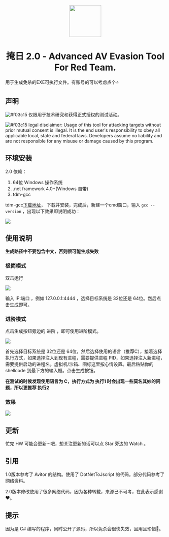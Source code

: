 <p align="center">
  <img width="100" height="100" src="https://sec-note.oss-cn-beijing.aliyuncs.com/trojan.ico">
</p>



<h1 align="center"> 掩日 2.0 - Advanced AV Evasion Tool For Red Team.</h1>

用于生成免杀的EXE可执行文件。有账号的可以考虑点个⭐

## 声明
![#f03c15](https://via.placeholder.com/15/f03c15/000000?text=+) 仅限用于技术研究和获得正式授权的测试活动。

![#f03c15](https://via.placeholder.com/15/f03c15/000000?text=+) legal disclaimer: Usage of this tool for attacking targets without prior mutual consent is illegal. It is the end user's responsibility to obey all applicable local, state and federal laws. Developers assume no liability and are not responsible for any misuse or damage caused by this program.


## 环境安装
2.0 依赖：
1. 64位 Windows 操作系统
2. .net framework 4.0+(Windows 自带)
3. tdm-gcc

tdm-gcc[下载地址](https://github.com/jmeubank/tdm-gcc/releases/download/v9.2.0-tdm64-1/tdm64-gcc-9.2.0.exe)，
下载并安装，完成后，新建一个cmd窗口，输入 `gcc --version` ，出现以下效果即说明成功：

![](https://sec-note.oss-cn-beijing.aliyuncs.com/img/20200604232603.png)

## 使用说明

**生成路径中不要包含中文，否则很可能生成失败**

### 极简模式
双击运行

![](https://sec-note.oss-cn-beijing.aliyuncs.com/img/20200604232812.png)

输入 IP:端口 ，例如 127.0.0.1:4444 ，选择目标系统是 32位还是 64位。然后点击生成即可。

### 进阶模式
点击生成按钮旁边的 进阶 ，即可使用进阶模式。

![](https://sec-note.oss-cn-beijing.aliyuncs.com/img/20200604233042.png)

首先选择目标系统是 32位还是 64位，然后选择使用的语言（推荐C），接着选择执行方式，如果选择注入到现有进程，需要提供进程 PID，如果选择注入新进程，需要提供启动的进程名。虚拟机/沙箱、图标这里按心情设置。最后粘贴你的 shellcode 到最下方的输入框。点击生成按钮。

**在测试的时候发现使用语言为 C，执行方式为 执行1 时会出现一些莫名其妙的问题，所以更推荐 执行2**

### 效果
![](https://sec-note.oss-cn-beijing.aliyuncs.com/img/cce858a5c99f6909f32a839a0b02975.png)

## 更新
忙完 HW 可能会更新···吧，想关注更新的话可以点 Star 旁边的 Watch 。

## 引用
1.0版本参考了 Avitor 的结构。使用了 DotNetToJscript 的代码。部分代码参考了网络资料。

2.0版本修改使用了很多网络代码，因为各种转载，来源已不可考，在此表示感谢❤。

## 提示
因为是 C# 编写的程序，同时公开了源码，所以免杀会很快失效，且用且珍惜🤪。

